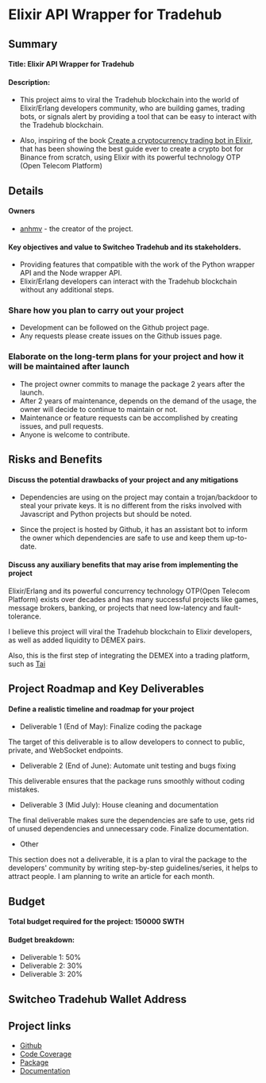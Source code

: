# Elixir API Wrapper for Tradehub

## Summary

#### Title: Elixir API Wrapper for Tradehub

#### Description:

- This project aims to viral the Tradehub blockchain into the world of Elixir/Erlang developers community, who are building
games, trading bots, or signals alert by providing a tool that can be easy to interact with the Tradehub blockchain.

- Also, inspiring of the book [Create a cryptocurrency trading bot in Elixir](https://www.elixircryptobot.com/), that
has been showing the best guide ever to create a crypto bot for Binance from scratch, using Elixir with its powerful technology
OTP (Open Telecom Platform)

## Details

#### Owners

- [anhmv](https://github.com/anhmv91) - the creator of the project.

#### Key objectives and value to Switcheo Tradehub and its stakeholders.

- Providing features that compatible with the work of the Python wrapper API and the Node wrapper API.
- Elixir/Erlang developers can interact with the Tradehub blockchain without any additional steps.

### Share how you plan to carry out your project

- Development can be followed on the Github project page.
- Any requests please create issues on the Github issues page.

### Elaborate on the long-term plans for your project and how it will be maintained after launch

- The project owner commits to manage the package 2 years after the launch.
- After 2 years of maintenance, depends on the demand of the usage, the owner will decide to continue to maintain or not.
- Maintenance or feature requests can be accomplished by creating issues, and pull requests.
- Anyone is welcome to contribute.

## Risks and Benefits

#### Discuss the potential drawbacks of your project and any mitigations

- Dependencies are using on the project may contain a trojan/backdoor to steal your private keys.
It is no different from the risks involved with Javascript and Python projects but should be noted.

- Since the project is hosted by Github, it has an assistant bot to inform the owner which dependencies are safe to use and keep them up-to-date.

#### Discuss any auxiliary benefits that may arise from implementing the project

Elixir/Erlang and its powerful concurrency technology OTP(Open Telecom Platform) exists over decades and has many
successful projects like games, message brokers, banking, or projects that need low-latency and fault-tolerance.

I believe this project will viral the Tradehub blockchain to Elixir developers, as well as added liquidity to
DEMEX pairs.

Also, this is the first step of integrating the DEMEX into a trading platform, such as [Tai](https://github.com/fremantle-industries/tai)

## Project Roadmap and Key Deliverables

#### Define a realistic timeline and roadmap for your project

- Deliverable 1 (End of May): Finalize coding the package

The target of this deliverable is to allow developers to connect to public, private, and WebSocket endpoints.

- Deliverable 2 (End of June): Automate unit testing and bugs fixing

This deliverable ensures that the package runs smoothly without coding mistakes.

- Deliverable 3 (Mid July): House cleaning and documentation

The final deliverable makes sure the dependencies are safe to use, gets rid of unused dependencies and unnecessary code.
Finalize documentation.

- Other

This section does not a deliverable, it is a plan to viral the package to the developers' community by writing step-by-step
guidelines/series, it helps to attract people. I am planning to write an article for each month.

## Budget

#### Total budget required for the project: 150000 SWTH

#### Budget breakdown:

* Deliverable 1: 50%
* Deliverable 2: 30%
* Deliverable 3: 20%

## Switcheo Tradehub Wallet Address


## Project links

- [Github](https://github.com/anhmv/tradehub-elixir)
- [Code Coverage](https://coveralls.io/github/anhmv/tradehub-elixir?branch=master)
- [Package](https://hex.pm/packages/tradehub)
- [Documentation](https://hexdocs.pm/tradehub/)